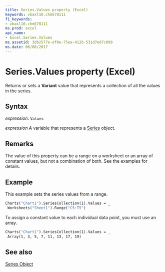 ```yaml
---
title: Series.Values property (Excel)
keywords: vbaxl10.chm578111
f1_keywords:
- vbaxl10.chm578111
ms.prod: excel
api_name:
- Excel.Series.Values
ms.assetid: 3db2577e-ef0e-75ea-412b-531d7e67c098
ms.date: 06/08/2017
---
```



# Series.Values property (Excel)

Returns or sets a  **Variant** value that represents a collection of all the values in the series.


## Syntax

 _expression_. `Values`

 _expression_ A variable that represents a [Series](./Excel.Series-graph-object.md) object.


## Remarks

The value of this property can be a range on a worksheet or an array of constant values, but not a combination of both. See the examples for details.


## Example

This example sets the series values from a range.


```vb
Charts("Chart1").SeriesCollection(1).Values = _ 
 Worksheets("Sheet1").Range("C5:T5")
```

To assign a constant value to each individual data point, you must use an array.




```vb
Charts("Chart1").SeriesCollection(1).Values = _ 
 Array(1, 3, 5, 7, 11, 13, 17, 19)
```


## See also


[Series Object](Excel.Series(object).md)

